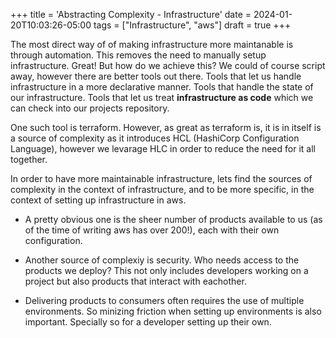 +++
title = 'Abstracting Complexity - Infrastructure'
date = 2024-01-20T10:03:26-05:00
tags = ["Infrastructure", "aws"]
draft = true
+++

The most direct way of of making infrastructure more maintanable is through automation. This removes the need to manually setup infrastructure. Great! But how do we achieve this? We could of course script away, however there are better tools out there. Tools that let us handle infrastructure in a more declarative manner. Tools that handle the state of our infrastructure. Tools that let us treat **infrastructure as code** which we can check into our projects repository. 

One such tool is terraform. However, as great as terraform is, it is in itself is a source of complexity as it introduces HCL (HashiCorp Configuration Language), however we levarage HLC in order to reduce the need for it all together. 

In order to have more maintainable infrastructure, lets find the sources of complexity in the context of infrastructure, and to be more specific, in the context of setting up infrastructure in aws.

- A pretty obvious one is the sheer number of products available to us (as of the time of writing aws has over 200!), each with their own configuration. 

- Another source of complexiy is security. Who needs access to the products we deploy? This not only includes developers working on a project but also products that interact with eachother. 

- Delivering products to consumers often requires the use of multiple environments. So minizing friction when setting up environments is also important. Specially so for a developer setting up their own.
